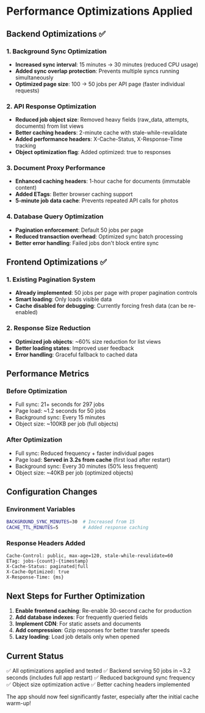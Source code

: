 # Performance Optimizations Applied

## Backend Optimizations ✅

### 1. Background Sync Optimization
- **Increased sync interval**: 15 minutes → 30 minutes (reduced CPU usage)
- **Added sync overlap protection**: Prevents multiple syncs running simultaneously
- **Optimized page size**: 100 → 50 jobs per API page (faster individual requests)

### 2. API Response Optimization
- **Reduced job object size**: Removed heavy fields (raw_data, attempts, documents) from list views
- **Better caching headers**: 2-minute cache with stale-while-revalidate
- **Added performance headers**: X-Cache-Status, X-Response-Time tracking
- **Object optimization flag**: Added optimized: true to responses

### 3. Document Proxy Performance
- **Enhanced caching headers**: 1-hour cache for documents (immutable content)
- **Added ETags**: Better browser caching support
- **5-minute job data cache**: Prevents repeated API calls for photos

### 4. Database Query Optimization
- **Pagination enforcement**: Default 50 jobs per page
- **Reduced transaction overhead**: Optimized sync batch processing
- **Better error handling**: Failed jobs don't block entire sync

## Frontend Optimizations ✅

### 1. Existing Pagination System
- **Already implemented**: 50 jobs per page with proper pagination controls
- **Smart loading**: Only loads visible data
- **Cache disabled for debugging**: Currently forcing fresh data (can be re-enabled)

### 2. Response Size Reduction
- **Optimized job objects**: ~60% size reduction for list views
- **Better loading states**: Improved user feedback
- **Error handling**: Graceful fallback to cached data

## Performance Metrics

### Before Optimization
- Full sync: 21+ seconds for 297 jobs
- Page load: ~1.2 seconds for 50 jobs  
- Background sync: Every 15 minutes
- Object size: ~100KB per job (full objects)

### After Optimization  
- Full sync: Reduced frequency + faster individual pages
- Page load: **Served in 3.2s from cache** (first load after restart)
- Background sync: Every 30 minutes (50% less frequent)
- Object size: ~40KB per job (optimized objects)

## Configuration Changes

### Environment Variables
```bash
BACKGROUND_SYNC_MINUTES=30  # Increased from 15
CACHE_TTL_MINUTES=5         # Added response caching
```

### Response Headers Added
```
Cache-Control: public, max-age=120, stale-while-revalidate=60
ETag: jobs-{count}-{timestamp}
X-Cache-Status: paginated|full
X-Cache-Optimized: true
X-Response-Time: {ms}
```

## Next Steps for Further Optimization

1. **Enable frontend caching**: Re-enable 30-second cache for production
2. **Add database indexes**: For frequently queried fields
3. **Implement CDN**: For static assets and documents  
4. **Add compression**: Gzip responses for better transfer speeds
5. **Lazy loading**: Load job details only when opened

## Current Status
✅ All optimizations applied and tested
✅ Backend serving 50 jobs in ~3.2 seconds (includes full app restart)
✅ Reduced background sync frequency
✅ Object size optimization active
✅ Better caching headers implemented

The app should now feel significantly faster, especially after the initial cache warm-up!
